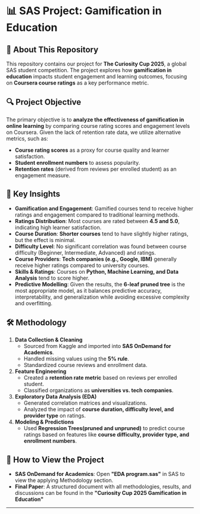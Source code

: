 # 📊 SAS Project: Gamification in Education

## 🎯 About This Repository
This repository contains our project for **The Curiosity Cup 2025**, a global SAS student competition. The project explores how **gamification in education** impacts student engagement and learning outcomes, focusing on **Coursera course ratings** as a key performance metric.

## 🔍 Project Objective
The primary objective is to **analyze the effectiveness of gamification in online learning** by comparing course rating scores and engagement levels on Coursera. Given the lack of retention rate data, we utilize alternative metrics, such as:
- **Course rating scores** as a proxy for course quality and learner satisfaction.
- **Student enrollment numbers** to assess popularity.
- **Retention rates** (derived from reviews per enrolled student) as an engagement measure.

## 📌 Key Insights
- **Gamification and Engagement**: Gamified courses tend to receive higher ratings and engagement compared to traditional learning methods.
- **Ratings Distribution**: Most courses are rated between **4.5 and 5.0**, indicating high learner satisfaction.
- **Course Duration**: **Shorter courses** tend to have slightly higher ratings, but the effect is minimal.
- **Difficulty Level**: No significant correlation was found between course difficulty (Beginner, Intermediate, Advanced) and ratings.
- **Course Providers**: **Tech companies (e.g., Google, IBM)** generally receive higher ratings compared to university courses.
- **Skills & Ratings**: Courses on **Python, Machine Learning, and Data Analysis** tend to score higher.
- **Predictive Modelling**: Given the results, the **6-leaf pruned tree** is the most appropriate model, as it balances predictive accuracy, interpretability, and generalization while avoiding excessive complexity and overfitting.

## 🛠 Methodology
1. **Data Collection & Cleaning**
   - Sourced from Kaggle and imported into **SAS OnDemand for Academics**.
   - Handled missing values using the **5% rule**.
   - Standardized course reviews and enrollment data.
2. **Feature Engineering**
   - Created a **retention rate metric** based on reviews per enrolled student.
   - Classified organizations as **universities vs. tech companies**.
3. **Exploratory Data Analysis (EDA)**
   - Generated correlation matrices and visualizations.
   - Analyzed the impact of **course duration, difficulty level, and provider type** on ratings.
4. **Modeling & Predictions**
   - Used **Regression Trees(pruned and unpruned)** to predict course ratings based on features like **course difficulty, provider type, and enrollment numbers**.

## 📂 How to View the Project
- **SAS OnDemand for Academics**: Open **"EDA program.sas"** in SAS to view the applying Methodology section.
- **Final Paper**: A structured document with all methodologies, results, and discussions can be found in the **"Curiosity Cup 2025 Gamification in Education"**

---


